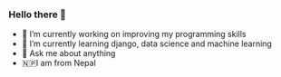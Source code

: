 ### Hello there 👋

- 🔭 I’m currently working on improving my programming skills
- 🌱 I’m currently learning django, data science and machine learning
- 💬 Ask me about anything
- 🇳🇵I am from Nepal
